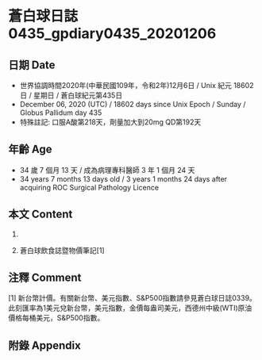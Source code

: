 [_metadata_:encoding]: - "utf-8"
[_metadata_:language]: - "zh-Hant-TW"
[_metadata_:fileformat]: - "markdown"
[_metadata_:MIME_type]: - "text/plain"
[_metadata_:markdown_version]: - "commonmark version 0.29"
[_metadata_:markdown_spec]: - "https://spec.commonmark.org/0.29/"

# 蒼白球日誌0435_gpdiary0435_20201206 #

## 日期 Date ##

* 世界協調時間2020年(中華民國109年，令和2年)12月6日 / Unix 紀元 18602 日 / 星期日 / 蒼白球紀元第435日
* December 06, 2020 (UTC) / 18602 days since Unix Epoch / Sunday / Globus Pallidum day 435
* 特殊註記: 口服A酸第218天，劑量加大到20mg QD第192天

## 年齡 Age ##

* 34 歲 7 個月 13 天 / 成為病理專科醫師 3 年 1 個月 24 天
* 34 years 7 months 13 days old / 3 years 1 months 24 days after acquiring ROC Surgical Pathology Licence

## 本文 Content ##

1. 

    
2. 蒼白球飲食誌暨物價筆記[1]

    

## 注釋 Comment ##

[1] 新台幣計價。有關新台幣、美元指數、S&P500指數請參見蒼白球日誌0339。此刻匯率為1美元兌新台幣，美元指數，金價每盎司美元，西德州中級(WTI)原油價格每桶美元，S&P500指數。



## 附錄 Appendix ##

